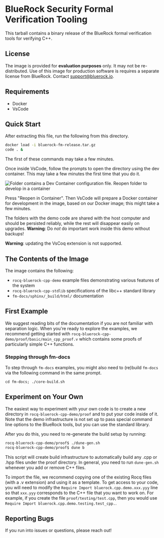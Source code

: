# BlueRock Security Formal Verification Tooling

This tarball contains a binary release of the BlueRock formal verification tools for verifying C++.

## License
The image is provided for **evaluation purposes** only. It may not be re-distributed.
Use of this image for production software is requires a separate license from BlueRock.
Contact [support@bluerock.io](mailto:support@bluerock.io).

## Requirements
- Docker
- VsCode

## Quick Start

After extracting this file, run the following from this directory.

```sh
docker load -i bluerock-fm-release.tar.gz
code . &
```

The first of these commands may take a few minutes.

Once inside VsCode, follow the prompts to open the directory using the dev container.
This may take a few minutes the first time that you do it.

![Folder contains a Dev Container configuration file. Reopen folder to develop in a container](<VsCode Prompt 1.png>)

Press "Reopen in Container". Then VsCode will prepare a Docker container for development in the image, based on our Docker image; this might take a few minutes.

The folders with the demo code are shared with the host computer and should be
persisted reliably, while the rest will disappear easily on upgrades.
**Warning**: Do _not_ do important work inside this demo without backups!

**Warning**: updating the VsCoq extension is not supported.

## The Contents of the Image

The image contains the following:
- `rocq-bluerock-cpp-demo` example files demonstrating various features of the system
- `rocq-bluerock-cpp-stdlib` specifications of the libc++ standard library
- `fm-docs/sphinx/_build/html/` documentation

## First Example

We suggest reading bits of the documentation if you are not familiar with separation
logic. When you're ready to explore the examples, we recommend getting started with
`rocq-bluerock-cpp-demo/proof/basic/main_cpp_proof.v` which contains some proofs of
particularly simple C++ functions.

### Stepping through fm-docs

To step through `fm-docs` examples, you might also need to (re)build `fm-docs` via the following command in the same prompt.
```
cd fm-docs; ./core-build.sh
```

## Experiment on Your Own

The easiest way to experiment with your own code is to create a new directory in
`rocq-bluerock-cpp-demo/proof` and to put your code inside of it. Note that the demo
infrastructure is not set up to pass special command line options to the BlueRock
tools, but you can use the standard library.

After you do this, you need to re-generate the build setup by running:

```sh
rocq-bluerock-cpp-demo/proof$ ./dune-gen.sh
rocq-bluerock-cpp-demo/proof$ dune b
```

This script will create build infrastructure to automatically build any .cpp or .hpp files
under the proof directory. In general, you need to run `dune-gen.sh` whenever you add or
remove C++ files.

To import the file, we recommend copying one of the existing Rocq files (with a .v extension)
and using it as a template. To get access to your code, you will need to modify the
`Require Import bluerock.cpp.demo.xxx.yyy` line so that `xxx.yyy` corresponds to the C++ file
that you want to work on. For example, if you create the file `proof/testing/test.cpp`, then you
would use `Require Import bluerock.cpp.demo.testing.test_cpp.`.

## Reporting Bugs

If you run into issues or questions, please reach out!
